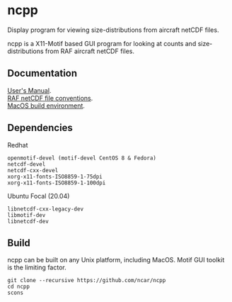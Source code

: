 # ncpp
Display program for viewing size-distributions from aircraft netCDF files.

ncpp is a X11-Motif based GUI program for looking at counts and size-distributions from RAF aircraft netCDF files.


## Documentation

[User's Manual](https://www.eol.ucar.edu/raf/Software/ncpp.html).\
[RAF netCDF file conventions](https://www.eol.ucar.edu/raf/Software/netCDF.html).\
[MacOS build environment](https://github.com/ncar/aircraft_oap/wiki/MacOS-Build-Environment).


## Dependencies

Redhat
```
openmotif-devel (motif-devel CentOS 8 & Fedora)
netcdf-devel
netcdf-cxx-devel
xorg-x11-fonts-ISO8859-1-75dpi
xorg-x11-fonts-ISO8859-1-100dpi
```

Ubuntu Focal (20.04)
```
libnetcdf-cxx-legacy-dev
libmotif-dev
libnetcdf-dev
```


## Build

ncpp can be built on any Unix platform, including MacOS.  Motif GUI toolkit is the limiting factor.

```
git clone --recursive https://github.com/ncar/ncpp
cd ncpp
scons
```
